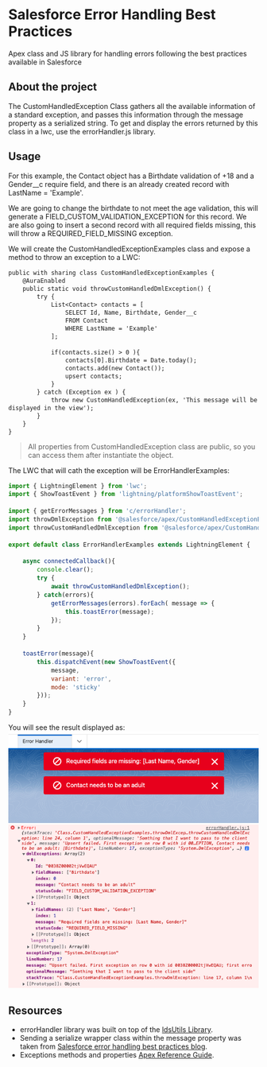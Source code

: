 # Salesforce Error Handling Best Practices

Apex class and JS library for handling errors following the best practices available in Salesforce



## About the project

The CustomHandledException Class gathers all the available information of a standard exception, and passes this information through the message property as a serialized string. To get and display the errors returned by this class in a lwc, use the errorHandler.js library.



## Usage

For this example, the Contact object has a Birthdate validation of +18 and a Gender__c require field, and there is an already created record with LastName = 'Example'.

We are going to change the birthdate to not meet the age validation, this will generate a FIELD_CUSTOM_VALIDATION_EXCEPTION for this record. We are also going to insert a second record with all required fields missing, this will throw a REQUIRED_FIELD_MISSING exception.

We will create the CustomHandledExceptionExamples class and expose a method to throw an exception to a LWC:

```Apex
public with sharing class CustomHandledExceptionExamples {
    @AuraEnabled
    public static void throwCustomHandledDmlException() {
        try {
            List<Contact> contacts = [
                SELECT Id, Name, Birthdate, Gender__c 
                FROM Contact 
                WHERE LastName = 'Example'
            ];

            if(contacts.size() > 0 ){
                contacts[0].Birthdate = Date.today();
                contacts.add(new Contact());
                upsert contacts;
            }
        } catch (Exception ex ) {
            throw new CustomHandledException(ex, 'This message will be displayed in the view');
        }
    }
}
```


> All properties from CustomHandledException class are public, so you can access them after instantiate the object.


The LWC that will cath the exception will be ErrorHandlerExamples:

```js
import { LightningElement } from 'lwc';
import { ShowToastEvent } from 'lightning/platformShowToastEvent';

import { getErrorMessages } from 'c/errorHandler';
import throwDmlException from '@salesforce/apex/CustomHandledExceptionExamples.throwDmlException';
import throwCustomHandledDmlException from '@salesforce/apex/CustomHandledExceptionExamples.throwCustomHandledDmlException';

export default class ErrorHandlerExamples extends LightningElement {

    async connectedCallback(){
        console.clear();
        try {
            await throwCustomHandledDmlException();
        } catch(errors){
            getErrorMessages(errors).forEach( message => {
                this.toastError(message);
            });
        }
    }

    toastError(message){
        this.dispatchEvent(new ShowToastEvent({
            message,
            variant: 'error',
            mode: 'sticky'
        }));
    }
}
```


You will see the result displayed as:
![Error Messages displayed in screen](/Images/ToastErrors.png)
![Console log error](/Images/ConsoleError.png)



## Resources

* errorHandler library was built on top of the [ldsUtils Library](https://github.com/trailheadapps/lwc-recipes/blob/main/force-app/main/default/lwc/ldsUtils/ldsUtils.js).
* Sending a serialize wrapper class within the message property was taken from [Salesforce error handling best practices blog](https://developer.salesforce.com/blogs/2017/09/error-handling-best-practices-lightning-apex).
* Exceptions methods and properties [Apex Reference Guide](https://developer.salesforce.com/docs/atlas.en-us.apexref.meta/apexref/apex_classes_exception_methods.htm).
